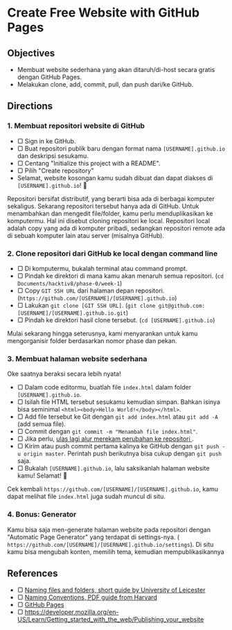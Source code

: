 # Create Free Website with GitHub Pages

## Objectives

- Membuat website sederhana yang akan ditaruh/di-host secara gratis dengan GitHub Pages.
- Melakukan clone, add, commit, pull, dan push dari/ke GitHub.

## Directions

### 1. Membuat repositori website di GitHub

- ▢ Sign in ke GitHub.
- ▢ Buat repositori publik baru dengan format nama `[USERNAME].github.io` dan deskripsi sesukamu.
- ▢ Centang "Initialize this project with a README".
- ▢ Pilih "Create repository"
- Selamat, website kosongan kamu sudah dibuat dan dapat diakses di `[USERNAME].github.io`! :tada:

Repositori bersifat distributif, yang berarti bisa ada di berbagai komputer sekaligus. Sekarang repositori tersebut hanya ada di GitHub. Untuk menambahkan dan mengedit file/folder, kamu perlu menduplikasikan ke komputermu. Hal ini disebut cloning repositori ke local. Repositori local adalah copy yang ada di komputer pribadi, sedangkan repositori remote ada di sebuah komputer lain atau server (misalnya GitHub).

### 2. Clone repositori dari GitHub ke local dengan command line

- ▢ Di komputermu, bukalah terminal atau command prompt.
- ▢ Pindah ke direktori di mana kamu akan menaruh semua repositori. (`cd Documents/hacktiv8/phase-0/week-1`)
- ▢ Copy `GIT SSH URL` dari halaman depan repositori. (`https://github.com/[USERNAME]/[USERNAME].github.io`)
- ▢ Lakukan `git clone [GIT SSH URL]`. (`git clone git@github.com:[USERNAME]/[USERNAME].github.io.git`)
- ▢ Pindah ke direktori hasil clone tersebut. (`cd [USERNAME].github.io`)

Mulai sekarang hingga seterusnya, kami menyarankan untuk kamu mengorganisir folder berdasarkan nomor phase dan pekan.

### 3. Membuat halaman website sederhana

Oke saatnya beraksi secara lebih nyata!

- ▢ Dalam code editormu, buatlah file `index.html` dalam folder `[USERNAME].github.io`.
- ▢ Isilah file HTML tersebut sesukamu kemudian simpan. Bahkan isinya bisa seminimal `<html><body>Hello World!</body></html>`.
- ▢ Add file tersebut ke Git dengan `git add index.html` atau `git add -A` (add semua file).
- ▢ Commit dengan `git commit -m "Menambah file index.html"`.
- ▢ Jika perlu, [ulas lagi alur merekam perubahan ke repositori ](https://git-scm.com/book/en/v2/Git-Basics-Recording-Changes-to-the-Repository).
- ▢ Kirim atau push commit pertama kalinya ke GitHub dengan `git push -u origin master`. Perintah push berikutnya bisa cukup dengan `git push` saja.
- ▢ Bukalah `[USERNAME].github.io`, lalu saksikanlah halaman website kamu! Selamat! :tada:

Cek kembali `https://github.com/[USERNAME]/[USERNAME].github.io`, kamu dapat melihat file `index.html` juga sudah muncul di situ.

### 4. Bonus: Generator

Kamu bisa saja men-generate halaman website pada repositori dengan "Automatic Page Generator" yang terdapat di settings-nya. ( `https://github.com/[USERNAME]/[USERNAME].github.io/settings`). Di situ kamu bisa mengubah konten, memilih tema, kemudian mempublikasikannya

## References

- ▢ [Naming files and folders, short guide by University of Leicester](http://www2.le.ac.uk/services/research-data/organise-data/naming-files)
- ▢ [Naming Conventions, PDF guide from Harvard](http://library.harvard.edu/sites/default/files/NamingConventions.pdf)
- ▢ [GitHub Pages](https://pages.github.com)
- ▢ https://developer.mozilla.org/en-US/Learn/Getting_started_with_the_web/Publishing_your_website
